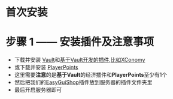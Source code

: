 <!-- docs/EasyGuiShop/zh_CN/install.md -->

# 首次安装

# 步骤 1 —— 安装插件及注意事项
* 下载并安装 [Vault](https://www.spigotmc.org/resources/vault.34315/)和[基于Vault开发的插件,比如XConomy](https://www.mcbbs.net/thread-962904-1-1.html)
* 或下载并安装 [PlayerPoints](https://dev.bukkit.org/projects/playerpoints)
* 这里需要**注意**的是**基于Vault**的经济插件和**PlayerPoints**至少有1个
* 然后把我们的[EasyGuiShop](https://www.mcbbs.net/thread-1321609-1-1.html)插件放到服务器的插件文件夹里
* 最后开启服务器即可 
